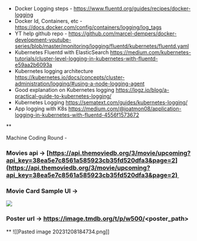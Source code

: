 - Docker Logging steps - 
	https://www.fluentd.org/guides/recipes/docker-logging
- Docker Id, Containers, etc -
	https://docs.docker.com/config/containers/logging/log_tags
- YT help github repo - 
	https://github.com/marcel-dempers/docker-development-youtube-series/blob/master/monitoring/logging/fluentd/kubernetes/fluentd.yaml
- Kubernetes Fluentd with ElasticSearch 
	https://medium.com/kubernetes-tutorials/cluster-level-logging-in-kubernetes-with-fluentd-e59aa2b6093a
- Kubernetes logging architecture
	https://kubernetes.io/docs/concepts/cluster-administration/logging/#using-a-node-logging-agent
- Good explanation on Kubernetes logging
	https://logz.io/blog/a-practical-guide-to-kubernetes-logging/
- Kubernetes Logging
	https://sematext.com/guides/kubernetes-logging/
- App logging with K8s
	https://medium.com/@joatmon08/application-logging-in-kubernetes-with-fluentd-4556f1573672


**

Machine Coding Round -

### Movies api → [https://api.themoviedb.org/3/movie/upcoming?api_key=38ea5e7c8561a585923cb35fd520dfa3&page=2](https://api.themoviedb.org/3/movie/upcoming?api_key=38ea5e7c8561a585923cb35fd520dfa3&page=2) 

  

### Movie Card Sample UI → 

![](https://lh7-us.googleusercontent.com/FjOhX6JCYWq8Hy06FSFEoQYUFAXQ6Tbi1w9bd4zGjSH-Tj7-GvZAsXtbBmhZh0a1pcXCF7liSwLX-aKTBMfEgGxld0G6icbvEu0X2MQ5wVB6MqTvUSNkpuV28ODUrpcTCM1YXfEnWK4Hmt8INCEr63w)

### Poster url → https://image.tmdb.org/t/p/w500/<poster_path>

**
![[Pasted image 20231208184734.png]]